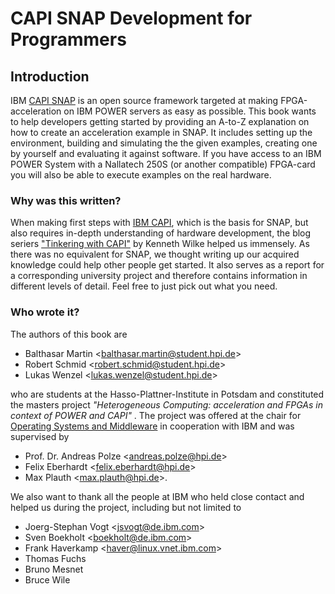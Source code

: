 # CAPI SNAP Development for Programmers

## Introduction

IBM [CAPI SNAP](https://github.com/open-power/snap) is an open source framework targeted at making FPGA-acceleration on IBM POWER servers as easy as possible. This book wants to help developers getting started by providing an A-to-Z explanation on how to create an acceleration example in SNAP. It includes setting up the environment, building and simulating the the given examples, creating one by yourself and evaluating it against software. If you have access to an IBM POWER System with a Nallatech 250S \(or another compatible\) FPGA-card you will also be able to execute examples on the real hardware.

### Why was this written?

When making first steps with [IBM CAPI](https://developer.ibm.com/linuxonpower/capi/), which is the basis for SNAP, but also requires in-depth understanding of hardware development, the blog seriers ["Tinkering with CAPI"](http://suchprogramming.com/tinkering-with-capi/) by Kenneth Wilke helped us immensely. As there was no equivalent for SNAP, we thought writing up our acquired knowledge could help other people get started. It also serves as a report for a corresponding university project and therefore contains information in different levels of detail. Feel free to just pick out what you need.

### Who wrote it?

The authors of this book are

* Balthasar Martin &lt;balthasar.martin@student.hpi.de&gt;
* Robert Schmid &lt;robert.schmid@student.hpi.de&gt;
* Lukas Wenzel &lt;lukas.wenzel@student.hpi.de&gt;

who are students at the Hasso-Plattner-Institute in Potsdam and constituted the masters project _"Heterogeneous Computing: acceleration and FPGAs in context of POWER and CAPI"_ . The project was offered at the chair for [Operating Systems and Middleware](https://hpi.de/en/research/research-groups/operating-systems-and-middleware.html) in cooperation with IBM and was supervised by

* Prof. Dr. Andreas Polze &lt;andreas.polze@hpi.de&gt;
* Felix Eberhardt &lt;felix.eberhardt@hpi.de&gt;
* Max Plauth &lt;max.plauth@hpi.de&gt;.

We also want to thank all the people at IBM who held close contact and helped us during the project, including but not limited to

* Joerg-Stephan Vogt &lt;jsvogt@de.ibm.com&gt;
* Sven Boekholt &lt;boekholt@de.ibm.com&gt;
* Frank Haverkamp &lt;haver@linux.vnet.ibm.com&gt;
* Thomas Fuchs
* Bruno Mesnet
* Bruce Wile



